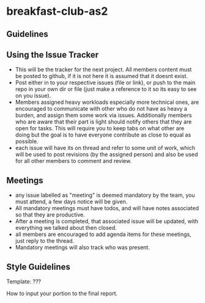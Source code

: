 # breakfast-club-as2

## Guidelines

## Using the Issue Tracker
- This will be the tracker for the next project. All members content must be posted to github, if it is not here it is assumed that it doesnt exist.
- Post either in to your respective issues (file or link), or push to the main repo in your own dir or file (just make a reference to it so its easy to see on you issue).
- Members assigned heavy workloads especially more technical ones, are encouraged to communicate with other who do not have as heavy a burden, and assign them some work via issues. Additionally members who are aware that their part is light should notify others that they are open for tasks. This will require you to keep tabs on what other are doing but the goal is to have everyone contribute as close to equal as possible.
- each issue will have its on thread and refer to some unit of work, which will be used to post revisions (by the assigned person) and also be used for all other members to comment and review.


## Meetings
- any issue labelled as "meeting" is deemed mandatory by the team, you must attend, a few days notice will be given. 
- All mandatory meetings must have todos, and will have notes associated so that they are productive. 
- After a meeting is completed, that associated issue will be updated, with everything we talked about then closed.
- all members are encouraged to add agenda items for these meetings, just reply to the thread.
- Mandatory meetings will also track who was present.

## Style Guidelines
Template: ???

How to input your portion to the final report.
